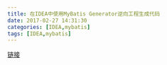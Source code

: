 ```yaml
---
title: 在IDEA中使用MyBatis Generator逆向工程生成代码
date: 2017-02-27 14:31:30
categories: [IDEA,mybatis]
tags: [IDEA,mybatis]
---
```

<a href="http://blog.csdn.net/for_my_life/article/details/51228098" target="_blank">链接</a>